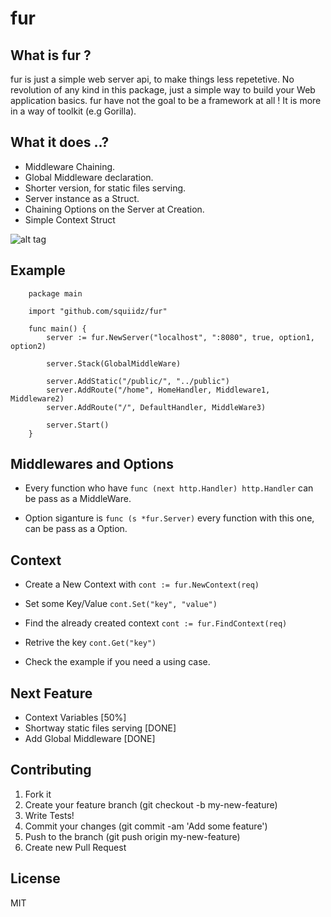 fur
=======

## What is fur ?

fur is just a simple web server api, to make things less repetetive.
No revolution of any kind in this package, just a simple way to build your 
Web application basics. fur have not the goal to be a framework at all !
It is more in a way of toolkit (e.g Gorilla). 

## What it does ..?

- Middleware Chaining.
- Global Middleware declaration.
- Shorter version, for static files serving.
- Server instance as a Struct.
- Chaining Options on the Server at Creation.
- Simple Context Struct

![alt tag](http://upload.wikimedia.org/wikipedia/commons/8/8c/Marmota.jpg)

## Example
``` 
	package main
	
	import "github.com/squiidz/fur"
	
	func main() {
	    server := fur.NewServer("localhost", ":8080", true, option1, option2)

	    server.Stack(GlobalMiddleWare)

	    server.AddStatic("/public/", "../public")
	    server.AddRoute("/home", HomeHandler, Middleware1, Middleware2)
	    server.AddRoute("/", DefaultHandler, MiddleWare3)

	    server.Start()
	}
```

## Middlewares and Options
- Every function who have ` func (next http.Handler) http.Handler ` can be pass as a MiddleWare.

- Option siganture is ` func (s *fur.Server) ` every function with this one, can be pass as a Option.

## Context

- Create a New Context with ``` cont := fur.NewContext(req) ```
- Set some Key/Value ``` cont.Set("key", "value") ```
- Find the already created context ``` cont := fur.FindContext(req) ```
- Retrive the key ``` cont.Get("key") ``` 

- Check the example if you need a using case.

## Next Feature
- Context Variables [50%]
- Shortway static files serving [DONE] 
- Add Global Middleware [DONE]

## Contributing

1. Fork it
2. Create your feature branch (git checkout -b my-new-feature)
3. Write Tests!
4. Commit your changes (git commit -am 'Add some feature')
5. Push to the branch (git push origin my-new-feature)
6. Create new Pull Request

## License
MIT
